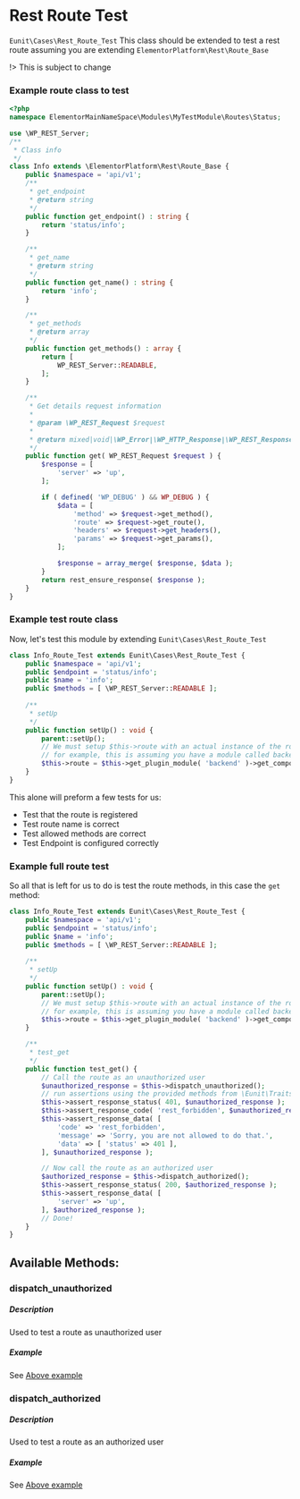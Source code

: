 # Rest Route Test

`Eunit\Cases\Rest_Route_Test`
This class should be extended to test a rest route assuming you are extending `ElementorPlatform\Rest\Route_Base` 

!> This is subject to change

### Example route class to test
```php
<?php
namespace ElementorMainNameSpace\Modules\MyTestModule\Routes\Status;

use \WP_REST_Server;
/**
 * Class info
 */
class Info extends \ElementorPlatform\Rest\Route_Base {
    public $namespace = 'api/v1'; 
	/**
     * get_endpoint
     * @return string
     */
	public function get_endpoint() : string {
		return 'status/info';
	}

	/**
     * get_name
     * @return string
     */
	public function get_name() : string {
		return 'info';
	}

	/**
     * get_methods
     * @return array
     */
	public function get_methods() : array {
		return [
			WP_REST_Server::READABLE,
		];
	}

	/**
	 * Get details request information
	 *
	 * @param \WP_REST_Request $request
	 *
	 * @return mixed|void|\WP_Error|\WP_HTTP_Response|\WP_REST_Response
	 */
	public function get( WP_REST_Request $request ) {
		$response = [
			'server' => 'up',
		];

		if ( defined( 'WP_DEBUG' ) && WP_DEBUG ) {
			$data = [
				'method' => $request->get_method(),
				'route' => $request->get_route(),
				'headers' => $request->get_headers(),
				'params' => $request->get_params(),
			];

			$response = array_merge( $response, $data );
		}
		return rest_ensure_response( $response );
	}
}
```

### Example test route class
Now, let's test this module by extending `Eunit\Cases\Rest_Route_Test`

```php
class Info_Route_Test extends Eunit\Cases\Rest_Route_Test {
    public $namespace = 'api/v1';
    public $endpoint = 'status/info';
	public $name = 'info';
	public $methods = [ \WP_REST_Server::READABLE ];
	
	/**
	 * setUp
	 */
	public function setUp() : void {
		parent::setUp();
		// We must setup $this->route with an actual instance of the route class we are testing
		// for example, this is assuming you have a module called backend and the routes are registered as components
		$this->route = $this->get_plugin_module( 'backend' )->get_component( $this->name );
	}
}
```
This alone will preform a few tests for us:
 - Test that the route is registered
 - Test route name is correct
 - Test allowed methods are correct
 - Test Endpoint is configured correctly

### Example full route test
So all that is left for us to do is test the route methods, in this case the `get` method:
```php
class Info_Route_Test extends Eunit\Cases\Rest_Route_Test {
    public $namespace = 'api/v1';
    public $endpoint = 'status/info';
	public $name = 'info';
	public $methods = [ \WP_REST_Server::READABLE ];
	
	/**
	 * setUp
	 */
	public function setUp() : void {
		parent::setUp();
		// We must setup $this->route with an actual instance of the route class we are testing
		// for example, this is assuming you have a module called backend and the routes are registered as components
		$this->route = $this->get_plugin_module( 'backend' )->get_component( $this->name );
	}

    /**
     * test_get
     */
	public function test_get() {
	    // Call the route as an unauthorized user
		$unauthorized_response = $this->dispatch_unauthorized();
		// run assertions using the provided methods from \Eunit\Traits\Rest
		$this->assert_response_status( 401, $unauthorized_response );
		$this->assert_response_code( 'rest_forbidden', $unauthorized_response );
		$this->assert_response_data( [
			'code' => 'rest_forbidden',
			'message' => 'Sorry, you are not allowed to do that.',
			'data' => [ 'status' => 401 ],
		], $unauthorized_response );

        // Now call the route as an authorized user
		$authorized_response = $this->dispatch_authorized();
		$this->assert_response_status( 200, $authorized_response );
		$this->assert_response_data( [
			'server' => 'up',
		], $authorized_response );
		// Done!
	}
}
```
## Available Methods:

### dispatch_unauthorized
##### Description
Used to test a route as unauthorized user
##### Example
See [Above example](test-cases/rest-route-test?id=example-full-route-test)

### dispatch_authorized
##### Description
Used to test a route as an authorized user
##### Example
See [Above example](test-cases/rest-route-test?id=example-full-route-test)
